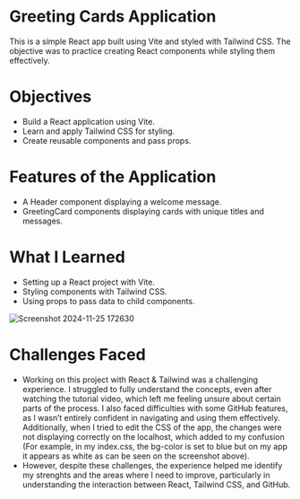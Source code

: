 # Greeting Cards Application

This is a simple React app built using Vite and styled with Tailwind CSS. The objective was to practice creating React components while styling them effectively. 

# Objectives
- Build a React application using Vite.
- Learn and apply Tailwind CSS for styling.
- Create reusable components and pass props.

# Features of the Application
- A Header component displaying a welcome message.
- GreetingCard components displaying cards with unique titles and messages.

# What I Learned
- Setting up a React project with Vite.
- Styling components with Tailwind CSS.
- Using props to pass data to child components.


![Screenshot 2024-11-25 172630](https://github.com/user-attachments/assets/26120071-4e41-4442-a41c-17dd20c17230)


# Challenges Faced
- Working on this project with React & Tailwind was a challenging experience. I struggled to fully understand the concepts, even after watching the tutorial video, which left me feeling unsure about certain parts of the process. I also faced difficulties with some GitHub features, as I wasn’t entirely confident in navigating and using them effectively. Additionally, when I tried to edit the CSS of the app, the changes were not displaying correctly on the localhost, which added to my confusion (For example, in my index.css, the bg-color is set to blue but on my app it appears as white as can be seen on the screenshot above). 
- However, despite these challenges, the experience helped me identify my strenghts and the areas where I need to improve, particularly in understanding the interaction between React, Tailwind CSS, and GitHub.



